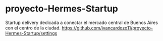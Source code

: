 # proyecto-Hermes-Startup
Startup delivery dedicada a conectar el mercado central de Buenos Aires con el centro de la ciudad.
https://github.com/ivancardozo11/proyecto-Hermes-Startup/settings
